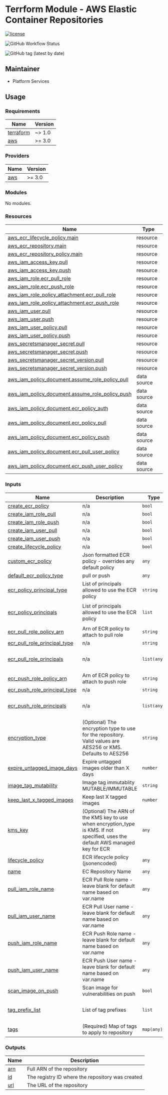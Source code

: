 # Terrform Module - AWS Elastic Container Repositories

[![license](https://img.shields.io/badge/License-Apache%202.0-blue.svg)](https://opensource.org/licenses/Apache-2.0)

![GitHub Workflow Status](https://img.shields.io/github/workflow/status/ohpensource/terraform-aws-ohp-ecr/continuous-delivery)

![GitHub tag (latest by date)](https://img.shields.io/github/v/tag/ohpensource/terraform-aws-ohp-ecr)

## Maintainer

* Platform Services

## Usage

<!--- BEGIN_TF_DOCS --->
### Requirements

| Name | Version |
|------|---------|
| <a name="requirement_terraform"></a> [terraform](#requirement\_terraform) | ~> 1.0 |
| <a name="requirement_aws"></a> [aws](#requirement\_aws) | >= 3.0 |

### Providers

| Name | Version |
|------|---------|
| <a name="provider_aws"></a> [aws](#provider\_aws) | >= 3.0 |

### Modules

No modules.

### Resources

| Name | Type |
|------|------|
| [aws_ecr_lifecycle_policy.main](https://registry.terraform.io/providers/hashicorp/aws/latest/docs/resources/ecr_lifecycle_policy) | resource |
| [aws_ecr_repository.main](https://registry.terraform.io/providers/hashicorp/aws/latest/docs/resources/ecr_repository) | resource |
| [aws_ecr_repository_policy.main](https://registry.terraform.io/providers/hashicorp/aws/latest/docs/resources/ecr_repository_policy) | resource |
| [aws_iam_access_key.pull](https://registry.terraform.io/providers/hashicorp/aws/latest/docs/resources/iam_access_key) | resource |
| [aws_iam_access_key.push](https://registry.terraform.io/providers/hashicorp/aws/latest/docs/resources/iam_access_key) | resource |
| [aws_iam_role.ecr_pull_role](https://registry.terraform.io/providers/hashicorp/aws/latest/docs/resources/iam_role) | resource |
| [aws_iam_role.ecr_push_role](https://registry.terraform.io/providers/hashicorp/aws/latest/docs/resources/iam_role) | resource |
| [aws_iam_role_policy_attachment.ecr_pull_role](https://registry.terraform.io/providers/hashicorp/aws/latest/docs/resources/iam_role_policy_attachment) | resource |
| [aws_iam_role_policy_attachment.ecr_push_role](https://registry.terraform.io/providers/hashicorp/aws/latest/docs/resources/iam_role_policy_attachment) | resource |
| [aws_iam_user.pull](https://registry.terraform.io/providers/hashicorp/aws/latest/docs/resources/iam_user) | resource |
| [aws_iam_user.push](https://registry.terraform.io/providers/hashicorp/aws/latest/docs/resources/iam_user) | resource |
| [aws_iam_user_policy.pull](https://registry.terraform.io/providers/hashicorp/aws/latest/docs/resources/iam_user_policy) | resource |
| [aws_iam_user_policy.push](https://registry.terraform.io/providers/hashicorp/aws/latest/docs/resources/iam_user_policy) | resource |
| [aws_secretsmanager_secret.pull](https://registry.terraform.io/providers/hashicorp/aws/latest/docs/resources/secretsmanager_secret) | resource |
| [aws_secretsmanager_secret.push](https://registry.terraform.io/providers/hashicorp/aws/latest/docs/resources/secretsmanager_secret) | resource |
| [aws_secretsmanager_secret_version.pull](https://registry.terraform.io/providers/hashicorp/aws/latest/docs/resources/secretsmanager_secret_version) | resource |
| [aws_secretsmanager_secret_version.push](https://registry.terraform.io/providers/hashicorp/aws/latest/docs/resources/secretsmanager_secret_version) | resource |
| [aws_iam_policy_document.assume_role_policy_pull](https://registry.terraform.io/providers/hashicorp/aws/latest/docs/data-sources/iam_policy_document) | data source |
| [aws_iam_policy_document.assume_role_policy_push](https://registry.terraform.io/providers/hashicorp/aws/latest/docs/data-sources/iam_policy_document) | data source |
| [aws_iam_policy_document.ecr_policy_auth](https://registry.terraform.io/providers/hashicorp/aws/latest/docs/data-sources/iam_policy_document) | data source |
| [aws_iam_policy_document.ecr_policy_pull](https://registry.terraform.io/providers/hashicorp/aws/latest/docs/data-sources/iam_policy_document) | data source |
| [aws_iam_policy_document.ecr_policy_push](https://registry.terraform.io/providers/hashicorp/aws/latest/docs/data-sources/iam_policy_document) | data source |
| [aws_iam_policy_document.ecr_pull_user_policy](https://registry.terraform.io/providers/hashicorp/aws/latest/docs/data-sources/iam_policy_document) | data source |
| [aws_iam_policy_document.ecr_push_user_policy](https://registry.terraform.io/providers/hashicorp/aws/latest/docs/data-sources/iam_policy_document) | data source |

### Inputs

| Name | Description | Type | Default | Required |
|------|-------------|------|---------|:--------:|
| <a name="input_create_ecr_policy"></a> [create\_ecr\_policy](#input\_create\_ecr\_policy) | n/a | `bool` | `false` | no |
| <a name="input_create_iam_role_pull"></a> [create\_iam\_role\_pull](#input\_create\_iam\_role\_pull) | n/a | `bool` | `false` | no |
| <a name="input_create_iam_role_push"></a> [create\_iam\_role\_push](#input\_create\_iam\_role\_push) | n/a | `bool` | `false` | no |
| <a name="input_create_iam_user_pull"></a> [create\_iam\_user\_pull](#input\_create\_iam\_user\_pull) | n/a | `bool` | `false` | no |
| <a name="input_create_iam_user_push"></a> [create\_iam\_user\_push](#input\_create\_iam\_user\_push) | n/a | `bool` | `false` | no |
| <a name="input_create_lifecycle_policy"></a> [create\_lifecycle\_policy](#input\_create\_lifecycle\_policy) | n/a | `bool` | `true` | no |
| <a name="input_custom_ecr_policy"></a> [custom\_ecr\_policy](#input\_custom\_ecr\_policy) | Json formatted ECR policy - overrides any default policy | `any` | `null` | no |
| <a name="input_default_ecr_policy_type"></a> [default\_ecr\_policy\_type](#input\_default\_ecr\_policy\_type) | pull or push | `any` | `null` | no |
| <a name="input_ecr_policy_principal_type"></a> [ecr\_policy\_principal\_type](#input\_ecr\_policy\_principal\_type) | List of principals allowed to use the ECR policy | `string` | `"AWS"` | no |
| <a name="input_ecr_policy_principals"></a> [ecr\_policy\_principals](#input\_ecr\_policy\_principals) | List of principals allowed to use the ECR policy | `list` | <pre>[<br>  "*"<br>]</pre> | no |
| <a name="input_ecr_pull_role_policy_arn"></a> [ecr\_pull\_role\_policy\_arn](#input\_ecr\_pull\_role\_policy\_arn) | Arn of ECR policy to attach to pull role | `string` | `null` | no |
| <a name="input_ecr_pull_role_principal_type"></a> [ecr\_pull\_role\_principal\_type](#input\_ecr\_pull\_role\_principal\_type) | n/a | `string` | `"*"` | no |
| <a name="input_ecr_pull_role_principals"></a> [ecr\_pull\_role\_principals](#input\_ecr\_pull\_role\_principals) | n/a | `list(any)` | <pre>[<br>  "*"<br>]</pre> | no |
| <a name="input_ecr_push_role_policy_arn"></a> [ecr\_push\_role\_policy\_arn](#input\_ecr\_push\_role\_policy\_arn) | Arn of ECR policy to attach to push role | `string` | `null` | no |
| <a name="input_ecr_push_role_principal_type"></a> [ecr\_push\_role\_principal\_type](#input\_ecr\_push\_role\_principal\_type) | n/a | `string` | `"*"` | no |
| <a name="input_ecr_push_role_principals"></a> [ecr\_push\_role\_principals](#input\_ecr\_push\_role\_principals) | n/a | `list(any)` | <pre>[<br>  "*"<br>]</pre> | no |
| <a name="input_encryption_type"></a> [encryption\_type](#input\_encryption\_type) | (Optional) The encryption type to use for the repository. Valid values are AES256 or KMS. Defaults to AES256 | `string` | `"AES256"` | no |
| <a name="input_expire_untagged_image_days"></a> [expire\_untagged\_image\_days](#input\_expire\_untagged\_image\_days) | Expire untagged images older than X days | `number` | `30` | no |
| <a name="input_image_tag_mutability"></a> [image\_tag\_mutability](#input\_image\_tag\_mutability) | Image tag immutablity MUTABLE/IMMUTABLE | `string` | `"IMMUTABLE"` | no |
| <a name="input_keep_last_x_tagged_images"></a> [keep\_last\_x\_tagged\_images](#input\_keep\_last\_x\_tagged\_images) | Keep last X tagged images | `number` | `10` | no |
| <a name="input_kms_key"></a> [kms\_key](#input\_kms\_key) | (Optional) The ARN of the KMS key to use when encryption\_type is KMS. If not specified, uses the default AWS managed key for ECR | `any` | `null` | no |
| <a name="input_lifecycle_policy"></a> [lifecycle\_policy](#input\_lifecycle\_policy) | ECR lifecycle policy (jsonencoded) | `any` | `null` | no |
| <a name="input_name"></a> [name](#input\_name) | EC Repository Name | `any` | n/a | yes |
| <a name="input_pull_iam_role_name"></a> [pull\_iam\_role\_name](#input\_pull\_iam\_role\_name) | ECR Pull Role name - leave blank for default name based on var.name | `any` | `null` | no |
| <a name="input_pull_iam_user_name"></a> [pull\_iam\_user\_name](#input\_pull\_iam\_user\_name) | ECR Pull User name - leave blank for default name based on var.name | `any` | `null` | no |
| <a name="input_push_iam_role_name"></a> [push\_iam\_role\_name](#input\_push\_iam\_role\_name) | ECR Push Role name - leave blank for default name based on var.name | `any` | `null` | no |
| <a name="input_push_iam_user_name"></a> [push\_iam\_user\_name](#input\_push\_iam\_user\_name) | ECR Push User name - leave blank for default name based on var.name | `any` | `null` | no |
| <a name="input_scan_image_on_push"></a> [scan\_image\_on\_push](#input\_scan\_image\_on\_push) | Scan image for vulnerabilities on push | `bool` | `true` | no |
| <a name="input_tag_prefix_list"></a> [tag\_prefix\_list](#input\_tag\_prefix\_list) | List of tag prefixes | `list` | <pre>[<br>  "v"<br>]</pre> | no |
| <a name="input_tags"></a> [tags](#input\_tags) | (Required) Map of tags to apply to repository | `map(any)` | `{}` | no |

### Outputs

| Name | Description |
|------|-------------|
| <a name="output_arn"></a> [arn](#output\_arn) | Full ARN of the repository |
| <a name="output_id"></a> [id](#output\_id) | The registry ID where the repository was created |
| <a name="output_url"></a> [url](#output\_url) | The URL of the repository |

<!--- END_TF_DOCS --->